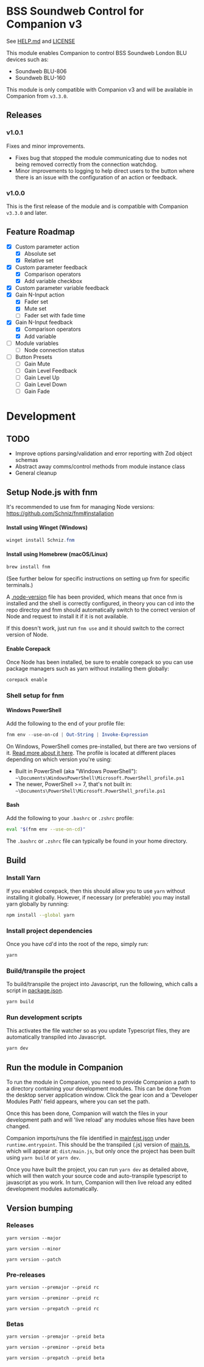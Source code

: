 # BSS Soundweb Control for Companion v3

See [HELP.md](./companion/HELP.md) and [LICENSE](./LICENSE)

This module enables Companion to control BSS Soundweb London BLU devices such as:

- Soundweb BLU-806
- Soundweb BLU-160

This module is only compatible with Companion v3 and will be available in Companion from `v3.3.0`.

## Releases

### v1.0.1

Fixes and minor improvements.

- Fixes bug that stopped the module communicating due to nodes not being removed correctly from the connection watchdog.
- Minor improvements to logging to help direct users to the button where there is an issue with the configuration of an action or feedback.

### v1.0.0

This is the first release of the module and is compatible with Companion `v3.3.0` and later.

## Feature Roadmap

- [x] Custom parameter action
  - [x] Absolute set
  - [x] Relative set
- [x] Custom parameter feedback
  - [x] Comparison operators
  - [x] Add variable checkbox
- [x] Custom parameter variable feedback
- [x] Gain N-Input action
  - [x] Fader set
  - [x] Mute set
  - [ ] Fader set with fade time
- [x] Gain N-Input feedback
  - [x] Comparison operators
  - [x] Add variable
- [ ] Module variables
  - [ ] Node connection status
- [ ] Button Presets
  - [ ] Gain Mute
  - [ ] Gain Level Feedback
  - [ ] Gain Level Up
  - [ ] Gain Level Down
  - [ ] Gain Fade

# Development

## TODO

- Improve options parsing/validation and error reporting with Zod object schemas
- Abstract away comms/control methods from module instance class
- General cleanup

## Setup Node.js with fnm

It's recommended to use fnm for managing Node versions:
https://github.com/Schniz/fnm#installation

#### Install using Winget (Windows)

```powershell
winget install Schniz.fnm
```

#### Install using Homebrew (macOS/Linux)

```sh
brew install fnm
```

(See further below for specific instructions on setting up fnm for specific terminals.)

A [.node-version](.node-version) file has been provided, which means that once fnm is installed and the shell is correctly configured, in theory you can cd into the repo directoy and fnm should automatically switch to the correct version of Node and request to install it if it is not available.

If this doesn't work, just run `fnm use` and it should switch to the correct version of Node.

#### Enable Corepack

Once Node has been installed, be sure to enable corepack so you can use package managers such as yarn without installing them globally:

```sh
corepack enable
```

### Shell setup for fnm

#### Windows PowerShell

Add the following to the end of your profile file:

```powershell
fnm env --use-on-cd | Out-String | Invoke-Expression
```

On Windows, PowerShell comes pre-installed, but there are two versions of it. [Read more about it here](https://learn.microsoft.com/en-us/powershell/scripting/windows-powershell/install/installing-windows-powershell). The profile is located at different places depending on which version you're using:

- Built in PowerShell (aka "Windows PowerShell"): `~\Documents\WindowsPowerShell\Microsoft.PowerShell_profile.ps1`
- The newer, PowerShell >= 7, that's not built in: `~\Documents\PowerShell\Microsoft.PowerShell_profile.ps1`

#### Bash

Add the following to your `.bashrc` or `.zshrc` profile:

```bash
eval "$(fnm env --use-on-cd)"
```

The `.bashrc` or `.zshrc` file can typically be found in your home directory.

## Build

### Install Yarn

If you enabled corepack, then this should allow you to use `yarn` without installing it globally. However, if necessary (or preferable) you may install yarn globally by running:

```sh
npm install --global yarn
```

### Install project dependencies

Once you have cd'd into the root of the repo, simply run:

```sh
yarn
```

### Build/transpile the project

To build/transpile the project into Javascript, run the following, which calls a script in [package.json](package.json).

```sh
yarn build
```

### Run development scripts

This activates the file watcher so as you update Typescript files, they are automatically transpiled into Javascript.

```sh
yarn dev
```

## Run the module in Companion

To run the module in Companion, you need to provide Companion a path to a directory containing your development modules. This can be done from the desktop server application window. Click the gear icon and a 'Developer Modules Path' field appears, where you can set the path.

Once this has been done, Companion will watch the files in your development path and will 'live reload' any modules whose files have been changed.

Companion imports/runs the file identified in [mainfest.json](companion/manifest.json) under `runtime.entrypoint`. This should be the transpiled (.js) version of [main.ts](src/main.ts), which will appear at: `dist/main.js`, but only once the project has been built using `yarn build` or `yarn dev`.

Once you have built the project, you can run `yarn dev` as detailed above, which will then watch your source code and auto-transpile typescript to javascript as you work. In turn, Companion will then live reload any edited development modules automatically.

## Version bumping

### Releases

`yarn version --major`

`yarn version --minor`

`yarn version --patch`

### Pre-releases

`yarn version --premajor --preid rc`

`yarn version --preminor --preid rc`

`yarn version --prepatch --preid rc`

### Betas

`yarn version --premajor --preid beta`

`yarn version --preminor --preid beta`

`yarn version --prepatch --preid beta`
